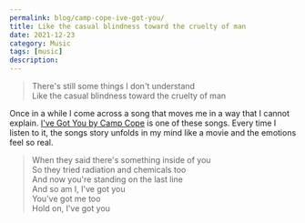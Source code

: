 ```yaml
---
permalink: blog/camp-cope-ive-got-you/
title: Like the casual blindness toward the cruelty of man
date: 2021-12-23
category: Music
tags: [music]
description:
---
```


> There's still some things I don't understand<br>
> Like the casual blindness toward the cruelty of man

Once in a while I come across a song that moves me in a way that I cannot explain. [I've Got You by Camp Cope](https://campcope.bandcamp.com/track/ive-got-you-2) is one of these songs. Every time I listen to it, the songs story unfolds in my mind like a movie and the emotions feel so real.

> When they said there's something inside of you<br>
> So they tried radiation and chemicals too<br>
> And now you're standing on the last line<br>
> And so am I, I've got you<br>
> You've got me too<br>
> Hold on, I've got you
